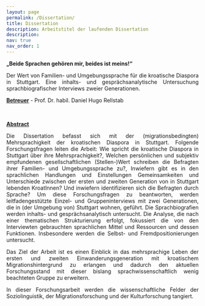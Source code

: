 ```yaml
---
layout: page
permalink: /Dissertation/
title: Dissertation
description: Arbeitstitel der laufenden Dissertation
description: 
nav: true
nav_order: 1
---
```

<!-- _pages/Dissertation.md -->
<div class="Dissertation">

<p align="justify">
<b>„Beide Sprachen gehören mir, beides ist meins!“</b> 
</p>

<p align="justify">
Der Wert von Familien- und Umgebungssprache für die kroatische Diaspora in Stuttgart. 
Eine inhalts- und gesprächsanalytische Untersuchung sprachbiografischer Interviews zweier Generationen.
</p>
  
<p>
<b><a href='#'>Betreuer</a></b> 
- Prof. Dr. habil. Daniel Hugo Rellstab
</p>

<br>

<p>
<b><a href='#'>Abstract</a></b> 


</p>

<p align="justify">
Die Dissertation befasst sich mit der (migrationsbedingten) Mehrsprachigkeit der kroatischen Diaspora in Stuttgart. Folgende Forschungsfragen leiten die Arbeit: Wie spricht die kroatische Diaspora in Stuttgart über ihre Mehrsprachigkeit?, Welchen persönlichen und subjektiv empfundenen gesellschaftlichen (Stellen-)Wert schreiben die Befragten ihrer Familien- und Umgebungssprache zu?, Inwiefern gibt es in den sprachlichen Handlungen und Einstellungen Gemeinsamkeiten und Unterschiede zwischen der ersten und zweiten Generation von in Stuttgart lebenden KroatInnen? Und inwiefern identifizieren sich die Befragten durch Sprache? Um diese Forschungsfragen zu beantworten, werden leitfadengestützte Einzel- und Gruppeninterviews mit zwei Generationen, die in (der Umgebung von) Stuttgart wohnen, geführt. Die Sprachbiografien werden inhalts- und gesprächsanalytisch untersucht. Die Analyse, die nach einer thematischen Strukturierung erfolgt, fokussiert die von den Interviewten gebrauchten sprachlichen Mittel und Ressourcen und dessen Funktionen. Insbesondere werden die Selbst- und Fremdpositionierungen untersucht.
</p>

<p align="justify">
Das Ziel der Arbeit ist es einen Einblick in das mehrsprachige Leben der ersten und zweiten Einwanderungsgeneration mit kroatischem Migrationshintergrund zu erlangen und dadurch den aktuellen Forschungsstand mit dieser bislang sprachwissenschaftlich wenig beachteten Gruppe zu erweitern. 
</p>

<p align="justify">
In dieser Forschungsarbeit werden die wissenschaftliche Felder der Soziolinguistik, der Migrationsforschung und der Kulturforschung tangiert.
</p>
</div>
